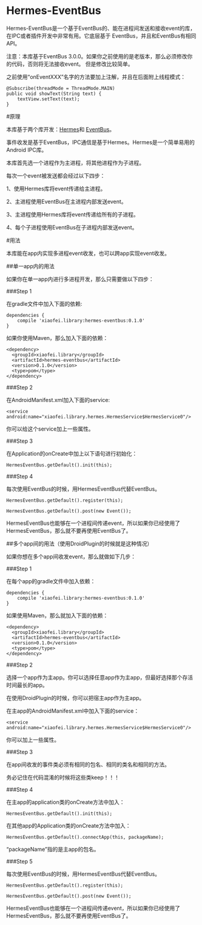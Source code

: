 # Hermes-EventBus

Hermes-EventBus是一个基于EventBus的、能在进程间发送和接收event的库，在IPC或者插件开发中非常有用。它底层基于
EventBus，并且和EventBus有相同API。

注意：本库基于EventBus 3.0.0。如果你之前使用的是老版本，那么必须修改你的代码，否则将无法接收event。
但是修改比较简单。

之前使用“onEventXXX”名字的方法要加上注解，并且在后面附上线程模式：

```
@Subscribe(threadMode = ThreadMode.MAIN)
public void showText(String text) {
    textView.setText(text);
}
```

#原理

本库基于两个库开发：[Hermes](https://github.com/Xiaofei-it/Hermes)和
[EventBus](https://github.com/greenrobot/EventBus)。

事件收发是基于EventBus，IPC通信是基于Hermes。Hermes是一个简单易用的Android IPC库。

本库首先选一个进程作为主进程，将其他进程作为子进程。

每次一个event被发送都会经过以下四步：

1、使用Hermes库将event传递给主进程。

2、主进程使用EventBus在主进程内部发送event。

3、主进程使用Hermes库将event传递给所有的子进程。

4、每个子进程使用EventBus在子进程内部发送event。

#用法

本库能在app内实现多进程event收发，也可以跨app实现event收发。

##单一app内的用法

如果你在单一app内进行多进程开发，那么只需要做以下四步：

###Step 1

在gradle文件中加入下面的依赖:

```
dependencies {
    compile 'xiaofei.library:hermes-eventbus:0.1.0'
}
```

如果你使用Maven，那么加入下面的依赖：

```
<dependency>
  <groupId>xiaofei.library</groupId>
  <artifactId>hermes-eventbus</artifactId>
  <version>0.1.0</version>
  <type>pom</type>
</dependency>
```

###Step 2

在AndroidManifest.xml加入下面的service:

```
<service android:name="xiaofei.library.hermes.HermesService$HermesService0"/>
```

你可以给这个service加上一些属性。

###Step 3

在Application的onCreate中加上以下语句进行初始化：

```
HermesEventBus.getDefault().init(this);
```

###Step 4

每次使用EventBus的时候，用HermesEventBus代替EventBus。

```
HermesEventBus.getDefault().register(this);

HermesEventBus.getDefault().post(new Event());
```

HermesEventBus也能够在一个进程间传递event，所以如果你已经使用了HermesEventBus，那么就不要再使用EventBus了。

##多个app间的用法（使用DroidPlugin的时候就是这种情况）

如果你想在多个app间收发event，那么就做如下几步：

###Step 1

在每个app的gradle文件中加入依赖：

```
dependencies {
    compile 'xiaofei.library:hermes-eventbus:0.1.0'
}
```

如果使用Maven，那么就加入下面的依赖：

```
<dependency>
  <groupId>xiaofei.library</groupId>
  <artifactId>hermes-eventbus</artifactId>
  <version>0.1.0</version>
  <type>pom</type>
</dependency>
```

###Step 2

选择一个app作为主app。你可以选择任意app作为主app，但最好选择那个存活时间最长的app。

在使用DroidPlugin的时候，你可以把宿主app作为主app。

在主app的AndroidManifest.xml中加入下面的service：

```
<service android:name="xiaofei.library.hermes.HermesService$HermesService0"/>
```

你可以加上一些属性。

###Step 3

在app间收发的事件类必须有相同的包名、相同的类名和相同的方法。

务必记住在代码混淆的时候将这些类keep！！！

###Step 4

在主app的application类的onCreate方法中加入：

```
HermesEventBus.getDefault().init(this);
```

在其他app的Application类的onCreate方法中加入：

```
HermesEventBus.getDefault().connectApp(this, packageName);
```

“packageName”指的是主app的包名。

###Step 5

每次使用EventBus的时候，用HermesEventBus代替EventBus。

```
HermesEventBus.getDefault().register(this);

HermesEventBus.getDefault().post(new Event());
```

HermesEventBus也能够在一个进程间传递event，所以如果你已经使用了HermesEventBus，那么就不要再使用EventBus了。
